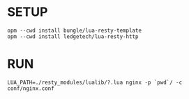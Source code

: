 # SETUP

```
opm --cwd install bungle/lua-resty-template
opm --cwd install ledgetech/lua-resty-http
```

# RUN

```
LUA_PATH=./resty_modules/lualib/?.lua nginx -p `pwd`/ -c conf/nginx.conf
```


